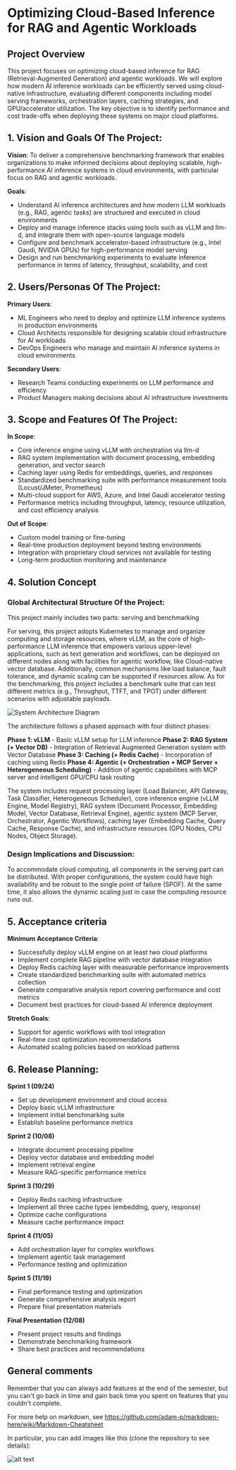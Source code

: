 # Optimizing Cloud-Based Inference for RAG and Agentic Workloads

## Project Overview

This project focuses on optimizing cloud-based inference for RAG (Retrieval-Augmented Generation) and agentic workloads. We will explore how modern AI inference workloads can be efficiently served using cloud-native infrastructure, evaluating different components including model serving frameworks, orchestration layers, caching strategies, and GPU/accelerator utilization. The key objective is to identify performance and cost trade-offs when deploying these systems on major cloud platforms.

## 1. Vision and Goals Of The Project:

**Vision**: To deliver a comprehensive benchmarking framework that enables organizations to make informed decisions about deploying scalable, high-performance AI inference systems in cloud environments, with particular focus on RAG and agentic workloads.

**Goals**:
- Understand AI inference architectures and how modern LLM workloads (e.g., RAG, agentic tasks) are structured and executed in cloud environments
- Deploy and manage inference stacks using tools such as vLLM and llm-d, and integrate them with open-source language models
- Configure and benchmark accelerator-based infrastructure (e.g., Intel Gaudi, NVIDIA GPUs) for high-performance model serving
- Design and run benchmarking experiments to evaluate inference performance in terms of latency, throughput, scalability, and cost

## 2. Users/Personas Of The Project:

**Primary Users**:
- ML Engineers who need to deploy and optimize LLM inference systems in production environments
- Cloud Architects responsible for designing scalable cloud infrastructure for AI workloads
- DevOps Engineers who manage and maintain AI inference systems in cloud environments

**Secondary Users**:
- Research Teams conducting experiments on LLM performance and efficiency
- Product Managers making decisions about AI infrastructure investments

## 3. Scope and Features Of The Project:

**In Scope**:
- Core inference engine using vLLM with orchestration via llm-d
- RAG system implementation with document processing, embedding generation, and vector search
- Caching layer using Redis for embeddings, queries, and responses
- Standardized benchmarking suite with performance measurement tools (Locust/JMeter, Prometheus)
- Multi-cloud support for AWS, Azure, and Intel Gaudi accelerator testing
- Performance metrics including throughput, latency, resource utilization, and cost efficiency analysis

**Out of Scope**:
- Custom model training or fine-tuning
- Real-time production deployment beyond testing environments
- Integration with proprietary cloud services not available for testing
- Long-term production monitoring and maintenance

## 4. Solution Concept

### Global Architectural Structure Of the Project:
This project mainly includes two parts: serving and benchmarking

For serving, this project adopts Kubernetes to manage and organize computing and storage resources, where vLLM, as the core of high-performance LLM inference that empowers various upper-level applications, such as text generation and workflows, can be deployed on different nodes along with facilities for agentic workflow, like Cloud-native vector database. Additionally, common mechanisms like load balance, fault tolerance, and dynamic scaling can be supported if resources allow.
As for the benchmarking, this project includes a benchmark suite that can test different metrics (e.g., Throughput, TTFT, and TPOT) under different scenarios with adjustable payloads.

![System Architecture Diagram](png/workflow2.png)

The architecture follows a phased approach with four distinct phases:

**Phase 1: vLLM** - Basic vLLM setup for LLM inference
**Phase 2: RAG System (+ Vector DB)** - Integration of Retrieval Augmented Generation system with Vector Database
**Phase 3: Caching (+ Redis Cache)** - Incorporation of caching using Redis
**Phase 4: Agentic (+ Orchestration + MCP Server + Heterogeneous Scheduling)** - Addition of agentic capabilities with MCP server and intelligent GPU/CPU task routing

The system includes request processing layer (Load Balancer, API Gateway, Task Classifier, Heterogeneous Scheduler), core inference engine (vLLM Engine, Model Registry), RAG system (Document Processor, Embedding Model, Vector Database, Retrieval Engine), agentic system (MCP Server, Orchestrator, Agentic Workflows), caching layer (Embedding Cache, Query Cache, Response Cache), and infrastructure resources (GPU Nodes, CPU Nodes, Object Storage).

### Design Implications and Discussion:

To accommodate cloud computing, all components in the serving part can be distributed. With proper configurations, the system could have high availability and be robust to the single point of failure (SPOF). At the same time, it also allows the dynamic scaling just in case the computing resource runs out.

## 5. Acceptance criteria

**Minimum Acceptance Criteria**:
- Successfully deploy vLLM engine on at least two cloud platforms
- Implement complete RAG pipeline with vector database integration
- Deploy Redis caching layer with measurable performance improvements
- Create standardized benchmarking suite with automated metrics collection
- Generate comparative analysis report covering performance and cost metrics
- Document best practices for cloud-based AI inference deployment

**Stretch Goals**:
- Support for agentic workflows with tool integration
- Real-time cost optimization recommendations
- Automated scaling policies based on workload patterns

## 6. Release Planning:

**Sprint 1 (09/24)**
- Set up development environment and cloud access
- Deploy basic vLLM infrastructure
- Implement initial benchmarking suite
- Establish baseline performance metrics

**Sprint 2 (10/08)**
- Integrate document processing pipeline
- Deploy vector database and embedding model
- Implement retrieval engine
- Measure RAG-specific performance metrics

**Sprint 3 (10/29)**
- Deploy Redis caching infrastructure
- Implement all three cache types (embedding, query, response)
- Optimize cache configurations
- Measure cache performance impact

**Sprint 4 (11/05)**
- Add orchestration layer for complex workflows
- Implement agentic task management
- Performance testing and optimization

**Sprint 5 (11/19)**
- Final performance testing and optimization
- Generate comprehensive analysis report
- Prepare final presentation materials

**Final Presentation (12/08)**
- Present project results and findings
- Demonstrate benchmarking framework
- Share best practices and recommendations

## General comments

Remember that you can always add features at the end of the semester, but you can't go back in time and gain back time you spent on features that you couldn't complete.

For more help on markdown, see
https://github.com/adam-p/markdown-here/wiki/Markdown-Cheatsheet

In particular, you can add images like this (clone the repository to see details):

![alt text](https://github.com/BU-NU-CLOUD-SP18/sample-project/raw/master/cloud.png "Hover text")